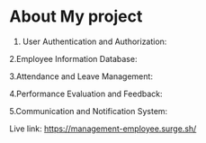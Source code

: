 # About My project

1. User Authentication and Authorization:

2.Employee Information Database:

3.Attendance and Leave Management:

4.Performance Evaluation and Feedback:

5.Communication and Notification System:

Live link: https://management-employee.surge.sh/
